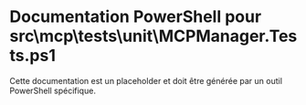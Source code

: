 # Documentation PowerShell pour src\mcp\tests\unit\MCPManager.Tests.ps1

Cette documentation est un placeholder et doit être générée par un outil PowerShell spécifique.

